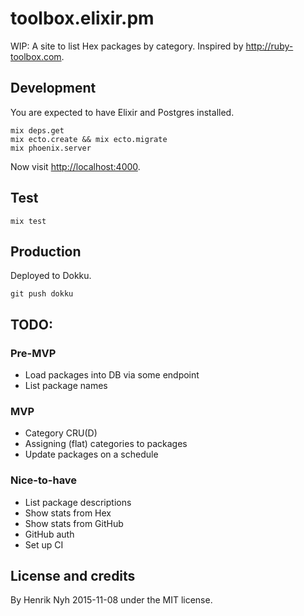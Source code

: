 # toolbox.elixir.pm

WIP: A site to list Hex packages by category. Inspired by <http://ruby-toolbox.com>.


## Development

You are expected to have Elixir and Postgres installed.

    mix deps.get
    mix ecto.create && mix ecto.migrate
    mix phoenix.server

Now visit <http://localhost:4000>.


## Test

    mix test


## Production

Deployed to Dokku.

    git push dokku


## TODO:

### Pre-MVP
- Load packages into DB via some endpoint
- List package names

### MVP
- Category CRU(D)
- Assigning (flat) categories to packages
- Update packages on a schedule

### Nice-to-have
- List package descriptions
- Show stats from Hex
- Show stats from GitHub
- GitHub auth
- Set up CI


## License and credits

By Henrik Nyh 2015-11-08 under the MIT license.
